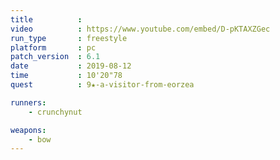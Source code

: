 ```yaml
---
title          :
video          : https://www.youtube.com/embed/D-pKTAXZGec
run_type       : freestyle
platform       : pc
patch_version  : 6.1
date           : 2019-08-12
time           : 10'20"78
quest          : 9★-a-visitor-from-eorzea

runners:
    - crunchynut

weapons:
    - bow
---
```

